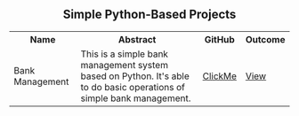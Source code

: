 <h2 align="center">Simple Python-Based Projects</h2>

<table>
  <tr>
    <th>Name</th>
    <th>Abstract</th>
    <th>GitHub</th>
    <th>Outcome</th>
  </tr>
  <tr>
    <td>Bank Management</td>
    <td>This is a simple bank management system based on Python. It's able to do basic operations of simple bank management.</td>
    <td><a href="https://github.com/mdrakibulislam-zero/PythonBankManagement">ClickMe</a></td>
    <td><a href="#">View</a></td>
  </tr>
</table>
